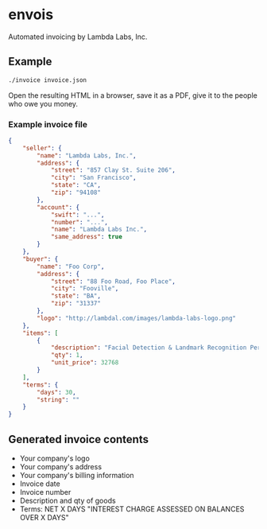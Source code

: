 envois
======

Automated invoicing by Lambda Labs, Inc.

## Example 

```bash
./invoice invoice.json
```

Open the resulting HTML in a browser, save it as a PDF, give it to the people
who owe you money.

### Example invoice file

```json
{
    "seller": {
        "name": "Lambda Labs, Inc.",
        "address": {
            "street": "857 Clay St. Suite 206",
            "city": "San Francisco",
            "state": "CA",
            "zip": "94108"
        },
        "account": {
            "swift": "...",
            "number": "...",
            "name": "Lambda Labs Inc.",
            "same_address": true
        }
    },
    "buyer": {
        "name": "Foo Corp",
        "address": {
            "street": "88 Foo Road, Foo Place",
            "city": "Fooville",
            "state": "BA",
            "zip": "31337"
        },
        "logo": "http://lambdal.com/images/lambda-labs-logo.png"
    },
    "items": [
        {
            "description": "Facial Detection & Landmark Recognition Perpetual License",
            "qty": 1,
            "unit_price": 32768
        }
    ],
    "terms": {
        "days": 30,
        "string": ""
    }
}
```

## Generated invoice contents

- Your company's logo
- Your company's address
- Your company's billing information
- Invoice date
- Invoice number
- Description and qty of goods
- Terms: NET X DAYS "INTEREST CHARGE ASSESSED ON BALANCES OVER X DAYS"
